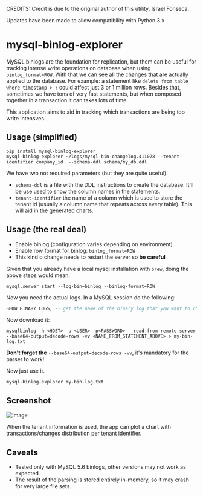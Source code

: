 CREDITS:  Credit is due to the original author of this utility, Israel Fonseca.

Updates have been made to allow compatibility with Python 3.x

# mysql-binlog-explorer

MySQL binlogs are the foundation for replication, but them can be useful for tracking intense write operations on database when using `binlog_format=ROW`. With that we can see all the changes that are actually applied to the database. For example: a statement like `delete from table where timestamp > ?` could affect just 3 or 1 million rows. Besides that, sometimes we have tons of very fast statements, but when composed together in a transaction it can takes lots of time.

This application aims to aid in tracking which transactions are being too write intensves.

## Usage (simplified)

```
pip install mysql-binlog-explorer
mysql-binlog-explorer ~/logs/mysql-bin-changelog.411078 --tenant-identifier company_id  --schema-ddl schema/my_db.ddl
```

We have two not required parameters (but they are quite useful).

- `schema-ddl` is a file with the DDL instructions to create the database. It'll be use used to show the column names in the statements. 
- `tenant-identifier` the name of a column which is used to store the tenant id (usually a column name that repeats across every table). This will aid in the generated charts.

## Usage (the real deal)

- Enable binlog (configuration varies depending on environment)
- Enable row format for binlog: `binlog_format=ROW`
- This kind o change needs to restart the server so **be careful**

Given that you already have a local mysql installation with `brew`, doing the above steps would mean:

```
mysql.server start --log-bin=binlog --binlog-format=ROW
```

Now you need the actual logs. In a MySQL session do the following:

```sql
SHOW BINARY LOGS; -- get the name of the binary log that you want to check
``` 

Now download it:

```
mysqlbinlog -h <HOST> -u <USER> -p<PASSWORD> --read-from-remote-server --base64-output=decode-rows -vv <NAME_FROM_STATEMENT_ABOVE> > my-bin-log.txt
```

**Don't forget the** `--base64-output=decode-rows -vv`, it's mandatory for the parser to work!

Now just use it.

```
mysql-binlog-explorer my-bin-log.txt
```

## Screenshot

![image](https://user-images.githubusercontent.com/771129/42190310-c3e6ba1e-7e32-11e8-941a-cebb80ad009c.png)

When the tenant information is used, the app can plot a chart with transactions/changes distribution per tenant identifier.

## Caveats

- Tested only with MySQL 5.6 binlogs, other versions may not work as expected.
- The result of the parsing is stored entirely in-memory, so it may crash for very large file sets.
